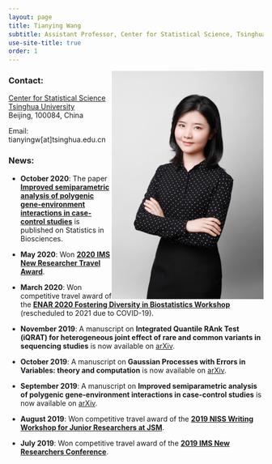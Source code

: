 ```yaml
---
layout: page
title: Tianying Wang
subtitle: Assistant Professor, Center for Statistical Science, Tsinghua University
use-site-title: true
order: 1
---
```

<img align="right" src="/img/file-1.jpeg" alt="" width="300">


### Contact:
[Center for Statistical Science](http://www.stat.tsinghua.edu.cn/about/)  
[Tsinghua University](https://www.tsinghua.edu.cn/)   
Beijing, 100084, China   

Email: tianyingw[at]tsinghua.edu.cn

### News:

- **October 2020**: The paper [**Improved semiparametric analysis of polygenic gene-environment interactions in case-control studies**](https://doi.org/10.1007/s12561-020-09298-9) is published on Statistics in Biosciences.

- **May 2020**: Won **[2020 IMS New Researcher Travel Award](https://imstat.org/2020/07/16/ims-announces-travel-award-winners-2020/)**.

- **March 2020**: Won competitive travel award of the **[ENAR 2020 Fostering Diversity in Biostatistics Workshop](https://www.enar.org/meetings/FosteringDiversity/)** (rescheduled to 2021 due to COVID-19).

- **November 2019**: A manuscript on **Integrated Quantile RAnk Test (iQRAT) for heterogeneous joint effect of rare and common variants in sequencing studies** is now available on [arXiv](https://arxiv.org/abs/1910.10102).

- **October 2019**: A manuscript on **Gaussian Processes with Errors in Variables: theory and computation** is now available on [arXiv](https://arxiv.org/abs/1910.06235).

- **September 2019**: A manuscript on **Improved semiparametric analysis of polygenic gene-environment interactions in case-control studies** is now available on [arXiv](https://arxiv.org/abs/1909.07501).

- **August 2019**: Won competitive travel award of the **[2019 NISS Writing Workshop for Junior Researchers at JSM](https://www.niss.org/events/2019-niss-writing-workshop-junior-researchers-jsm)**.

- **July 2019**: Won competitive travel award of the **[2019 IMS New Researchers Conference](https://imstat.org/meetings-calendar/21st-meeting-of-new-researchers-in-statistics-and-probability/)**.

